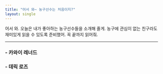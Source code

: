 ```yaml
---
title: "어서 와~ 농구선수는 처음이지?"
layout: single
---
```


어서 와. 오늘은 내가 좋아하는 농구선수들을 소개해 줄게. 농구에 관심이 없는 친구라도 재미있게 읽을 수 있도록 준비했어. 꼭 끝까지 읽어줘.

---
### - 카와이 레너드



### - 데릭 로즈
